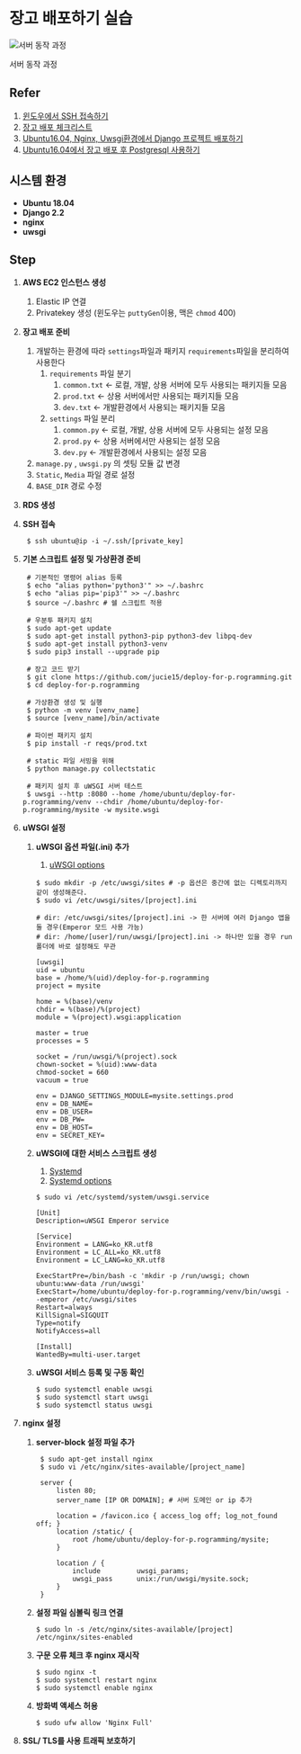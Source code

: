 # 장고 배포하기 실습

![서버 동작 과정](imgs/web-server-process.png)

서버 동작 과정

## Refer

1. [윈도우에서 SSH 접속하기](https://docs.aws.amazon.com/ko_kr/AWSEC2/latest/UserGuide/putty.html)
2. [장고 배포 체크리스트](https://docs.djangoproject.com/en/2.2/howto/deployment/checklist/)
3. [Ubuntu16.04, Nginx, Uwsgi환경에서 Django 프로젝트 배포하기](https://www.digitalocean.com/community/tutorials/how-to-serve-django-applications-with-uwsgi-and-nginx-on-ubuntu-16-04)
4. [Ubuntu16.04에서 장고 배포 후  Postgresql 사용하기](https://www.digitalocean.com/community/tutorials/how-to-use-postgresql-with-your-django-application-on-ubuntu-16-04)



## **시스템 환경**

- **Ubuntu 18.04**
- **Django 2.2**
- **nginx**
- **uwsgi**



## **Step**

1. **AWS EC2 인스턴스 생성**
  
    1. Elastic IP 연결
    2. Privatekey 생성 (윈도우는 `puttyGen`이용, 맥은 `chmod` 400)
    
2. **장고 배포 준비**
    1. 개발하는 환경에 따라 `settings`파일과 패키지 `requirements`파일을 분리하여 사용한다
        1. `requirements` 파일 분기
            1. `common.txt` ← 로컬, 개발, 상용 서버에 모두 사용되는 패키지들 모음
            2. `prod.txt` ← 상용 서버에서만 사용되는 패키지들 모음
            3. `dev.txt` ← 개발환경에서 사용되는 패키지들 모음
        2. `settings` 파일 분리 
            1. `common.py` ← 로컬, 개발, 상용 서버에 모두 사용되는 설정 모음
            2. `prod.py` ← 상용 서버에서만 사용되는 설정 모음
            3. `dev.py` ← 개발환경에서 사용되는 설정 모음
    2. `manage.py` , `uwsgi.py` 의 셋팅 모듈 값 변경
    3. `Static`, `Media` 파일 경로 설정
    4. `BASE_DIR` 경로 수정
    
3. **RDS 생성**

4. **SSH 접속**

   ```shell
    $ ssh ubuntu@ip -i ~/.ssh/[private_key] 
   ```

5. **기본 스크립트 설정 및 가상환경 준비**

   ```shell
    # 기본적인 명령어 alias 등록
    $ echo "alias python='python3'" >> ~/.bashrc
    $ echo "alias pip='pip3'" >> ~/.bashrc
    $ source ~/.bashrc # 쉘 스크립트 적용
    
    # 우분투 패키지 설치
    $ sudo apt-get update
    $ sudo apt-get install python3-pip python3-dev libpq-dev
    $ sudo apt-get install python3-venv
    $ sudo pip3 install --upgrade pip
    
    # 장고 코드 받기
    $ git clone https://github.com/jucie15/deploy-for-p.rogramming.git
    $ cd deploy-for-p.rogramming
    
    # 가상환경 생성 및 실행
    $ python -m venv [venv_name]
    $ source [venv_name]/bin/activate
    
    # 파이썬 패키지 설치
    $ pip install -r reqs/prod.txt
    
    # static 파일 서빙을 위해
    $ python manage.py collectstatic
    
    # 패키지 설치 후 uWSGI 서버 테스트
    $ uwsgi --http :8080 --home /home/ubuntu/deploy-for-p.rogramming/venv --chdir /home/ubuntu/deploy-for-p.rogramming/mysite -w mysite.wsgi
   ```

6. **uWSGI 설정**
  
    1. **uWSGI 옵션 파일(.ini) 추가**
    
       1. [uWSGI options](https://uwsgi-docs.readthedocs.io/en/latest/Options.html)
    
       ```shell
       $ sudo mkdir -p /etc/uwsgi/sites # -p 옵션은 중간에 없는 디렉토리까지 같이 생성해준다.
       $ sudo vi /etc/uwsgi/sites/[project].ini
       
       # dir: /etc/uwsgi/sites/[project].ini -> 한 서버에 여러 Django 앱을 둘 경우(Emperor 모드 사용 가능) 
       # dir: /home/[user]/run/uwsgi/[project].ini -> 하나만 있을 경우 run 폴더에 바로 설정해도 무관 
       
       [uwsgi]
       uid = ubuntu
       base = /home/%(uid)/deploy-for-p.rogramming
       project = mysite
       
       home = %(base)/venv
       chdir = %(base)/%(project)
       module = %(project).wsgi:application
       
       master = true
       processes = 5
       
       socket = /run/uwsgi/%(project).sock
       chown-socket = %(uid):www-data
       chmod-socket = 660
       vacuum = true
       
       env = DJANGO_SETTINGS_MODULE=mysite.settings.prod
       env = DB_NAME=
       env = DB_USER=
       env = DB_PW=
       env = DB_HOST=
       env = SECRET_KEY=
       ```
    
    2. **uWSGI에 대한 서비스 스크립트 생성**
    
       1. [Systemd](https://uwsgi-docs.readthedocs.io/en/latest/Systemd.html)
       2. [Systemd options](https://www.freedesktop.org/software/systemd/man/systemd.service.html)
    
       ```shell
       $ sudo vi /etc/systemd/system/uwsgi.service
       
       [Unit]
       Description=uWSGI Emperor service
       
       [Service]
       Environment = LANG=ko_KR.utf8
       Environment = LC_ALL=ko_KR.utf8
       Environment = LC_LANG=ko_KR.utf8
       
       ExecStartPre=/bin/bash -c 'mkdir -p /run/uwsgi; chown ubuntu:www-data /run/uwsgi'
       ExecStart=/home/ubuntu/deploy-for-p.rogramming/venv/bin/uwsgi --emperor /etc/uwsgi/sites
       Restart=always
       KillSignal=SIGQUIT
       Type=notify
       NotifyAccess=all
       
       [Install]
       WantedBy=multi-user.target
       ```
    
    3. **uWSGI 서비스 등록 및 구동 확인**
    
       ```shell
       $ sudo systemctl enable uwsgi
       $ sudo systemctl start uwsgi
       $ sudo systemctl status uwsgi
       ```
    
7. **nginx 설정**

    1. **server-block 설정 파일 추가**

        ```shell
         $ sudo apt-get install nginx
         $ sudo vi /etc/nginx/sites-available/[project_name]
         
         server {
             listen 80;
             server_name [IP OR DOMAIN]; # 서버 도메인 or ip 추가
         
             location = /favicon.ico { access_log off; log_not_found off; }
             location /static/ {
                 root /home/ubuntu/deploy-for-p.rogramming/mysite;
             }
         
             location / {
                 include         uwsgi_params;
                 uwsgi_pass      unix:/run/uwsgi/mysite.sock;
             }
         }
        ```
    
    2. **설정 파일 심볼릭 링크 연결**
    
        ```shell
        $ sudo ln -s /etc/nginx/sites-available/[project] /etc/nginx/sites-enabled
        ```
    
    3. **구문 오류 체크 후 nginx 재시작**
    
       ```shell
       $ sudo nginx -t
       $ sudo systemctl restart nginx
       $ sudo systemctl enable nginx
       ```
    
    4. **방화벽 액세스 허용**
    
       ```shell
       $ sudo ufw allow 'Nginx Full'
       ```
    
8. **SSL/ TLS를 사용 트래픽 보호하기**